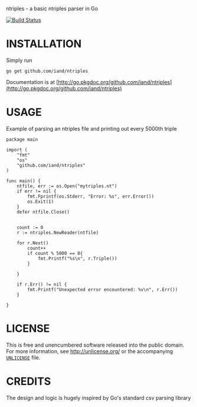 ntriples - a basic ntriples parser in Go

[![Build Status](https://travis-ci.org/iand/ntriples.svg?branch=master)](https://travis-ci.org/iand/ntriples)

INSTALLATION
============

Simply run

	go get github.com/iand/ntriples

Documentation is at [http://go.pkgdoc.org/github.com/iand/ntriples](http://go.pkgdoc.org/github.com/iand/ntriples)

USAGE
=====

Example of parsing an ntriples file and printing out every 5000th triple

	package main

	import (
		"fmt"
		"os"
		"github.com/iand/ntriples"
	)	

	func main() {
		ntfile, err := os.Open("mytriples.nt")
		if err != nil {
			fmt.Fprintf(os.Stderr, "Error: %s", err.Error())
			os.Exit(1)
		}
		defer ntfile.Close()


		count := 0
		r := ntriples.NewReader(ntfile)
		
		for r.Next()
			count++
			if count % 5000 == 0{
				fmt.Printf("%s\n", r.Triple())
			}
			
		}

		if r.Err() != nil {
			fmt.Printf("Unexpected error encountered: %v\n", r.Err())
		}

	}

LICENSE
=======
This is free and unencumbered software released into the public domain. For more
information, see <http://unlicense.org/> or the accompanying [`UNLICENSE`](UNLICENSE) file.

CREDITS
=======
The design and logic is hugely inspired by Go's standard csv parsing library
